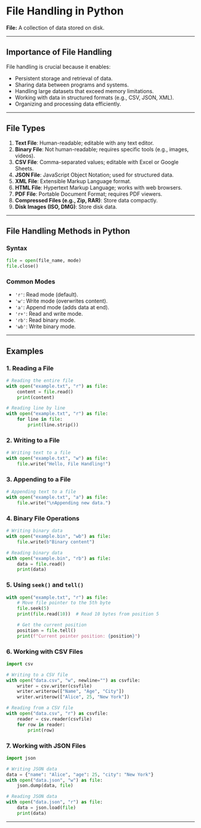 # File Handling in Python

**File:** A collection of data stored on disk.

---

## Importance of File Handling
File handling is crucial because it enables:
- Persistent storage and retrieval of data.
- Sharing data between programs and systems.
- Handling large datasets that exceed memory limitations.
- Working with data in structured formats (e.g., CSV, JSON, XML).
- Organizing and processing data efficiently.

---

## File Types
1. **Text File**: Human-readable; editable with any text editor.
2. **Binary File**: Not human-readable; requires specific tools (e.g., images, videos).
3. **CSV File**: Comma-separated values; editable with Excel or Google Sheets.
4. **JSON File**: JavaScript Object Notation; used for structured data.
5. **XML File**: Extensible Markup Language format.
6. **HTML File**: Hypertext Markup Language; works with web browsers.
7. **PDF File**: Portable Document Format; requires PDF viewers.
8. **Compressed Files (e.g., Zip, RAR)**: Store data compactly.
9. **Disk Images (ISO, DMG)**: Store disk data.

---

## File Handling Methods in Python

### Syntax
```python
file = open(file_name, mode)
file.close()
```

### Common Modes
- `'r'`: Read mode (default).
- `'w'`: Write mode (overwrites content).
- `'a'`: Append mode (adds data at end).
- `'r+'`: Read and write mode.
- `'rb'`: Read binary mode.
- `'wb'`: Write binary mode.

---

## Examples

### 1. **Reading a File**
```python
# Reading the entire file
with open("example.txt", "r") as file:
    content = file.read()
    print(content)

# Reading line by line
with open("example.txt", "r") as file:
    for line in file:
        print(line.strip())
```

### 2. **Writing to a File**
```python
# Writing text to a file
with open("example.txt", "w") as file:
    file.write("Hello, File Handling!")
```

### 3. **Appending to a File**
```python
# Appending text to a file
with open("example.txt", "a") as file:
    file.write("\nAppending new data.")
```

### 4. **Binary File Operations**
```python
# Writing binary data
with open("example.bin", "wb") as file:
    file.write(b"Binary content")

# Reading binary data
with open("example.bin", "rb") as file:
    data = file.read()
    print(data)
```

### 5. **Using `seek()` and `tell()`**
```python
with open("example.txt", "r") as file:
    # Move file pointer to the 5th byte
    file.seek(5)
    print(file.read(10))  # Read 10 bytes from position 5

    # Get the current position
    position = file.tell()
    print(f"Current pointer position: {position}")
```

### 6. **Working with CSV Files**
```python
import csv

# Writing to a CSV file
with open("data.csv", "w", newline="") as csvfile:
    writer = csv.writer(csvfile)
    writer.writerow(["Name", "Age", "City"])
    writer.writerow(["Alice", 25, "New York"])

# Reading from a CSV file
with open("data.csv", "r") as csvfile:
    reader = csv.reader(csvfile)
    for row in reader:
        print(row)
```

### 7. **Working with JSON Files**
```python
import json

# Writing JSON data
data = {"name": "Alice", "age": 25, "city": "New York"}
with open("data.json", "w") as file:
    json.dump(data, file)

# Reading JSON data
with open("data.json", "r") as file:
    data = json.load(file)
    print(data)
```

---
